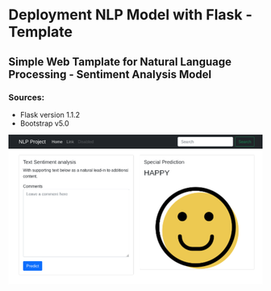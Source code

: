 # Deployment NLP Model with Flask - Template
## Simple Web Tamplate for Natural Language Processing - Sentiment Analysis Model

### Sources:
 * Flask version 1.1.2
 *  Bootstrap v5.0
 
 ![Inteface](https://raw.githubusercontent.com/NoeMelo/FlaskWebTemplate/main/Deployment%20NLP%20Model%20with%20Flask%20-%20Template/static/images/interface.png)
